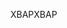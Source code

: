 <span data-ttu-id="ec336-101">XBAP</span><span class="sxs-lookup"><span data-stu-id="ec336-101">XBAP</span></span>